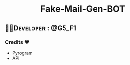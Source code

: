 <center><h1>Fake-Mail-Gen-BOT</h1></center>                                         


## 👨‍💻Dᴇᴠᴇʟᴏᴘᴇʀ : @G5_F1


 
 
 ###  Credits ❤
 - Pyrogram
 - API

 

